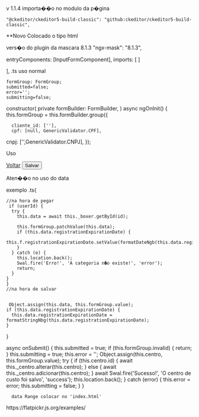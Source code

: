 v 1.1.4
importa��o no modulo da p�gina

    "@ckeditor/ckeditor5-build-classic": "github:ckeditor/ckeditor5-build-classic",

**Novo Colocado o tipo html

vers�o do plugin da mascara 8.1.3
 "ngx-mask": "8.1.3",

 entryComponents: [InputFormComponent],
 imports: [
  ]


  ],
.ts uso normal


	formGroup: FormGroup;
	submitted=false;
	error='';
	submitting=false;

 constructor(
    private formBuilder: FormBuilder,
	)
  async ngOnInit() {
    this.formGroup = this.formBuilder.group({

      cliente_id: [''],
	  cpf: [null, GenericValidator.CPF],
  cnpj: ['',GenericValidator.CNPJ],
   });



Uso


 <form class="needs-validation" [formGroup]="formGroup" (ngSubmit)="onSubmit()" novalidate *ngIf="!loading">
  <div class="row">
 <div class="form-group mb-3">
            <input-form type="select" (change)="change()" [items]="allCliente" label='Selecione o cliente'
              name='cliente_id' selectLabel="nome_fantasia" selectId="id" notFoundText='Item n�o encontrado'
              [submitted]='submitted' [formGroup]="formGroup">
            </input-form>
          </div>
 <div class=" col-6 form-group mb-3">
              <input-form  label='Visualizar demais produtos' name='visualiza_demais_produtos'
                [submitted]='submitted' [formGroup]="formGroup"></input-form>
            </div>

  <div class="col-6 form-group mb-3">
              <input-form type="select" [items]="l_tipoPessoa" label='Tipo de pessoa' name='tipo_pessoa_id'
                [submitted]='submitted' [formGroup]="formGroup"></input-form>
            </div>
 </div>
  <div class="row">
      <div class="col-12">
        <div class="text-right mb-3">
          <a href="javascript:history.back()" class="btn w-sm btn-light waves-effect">Voltar</a>
          <button type="submit" class="btn btn-blue block waves-effect waves-ligh" [disabled]="submitting">
            <span class="spinner-grow spinner-grow-sm mr-1" *ngIf="submitting"></span>
            Salvar
          </button>
        </div>
      </div>
    </div>
 </form>

Aten��o no uso do data
  <div class="col-6 form-group mb-3">
              <input-form type="date" label='Data da funda�ao' name='data_fundacao' [submitted]='submitted'
                [formGroup]="formGroup"></input-form>
            </div>
exemplo
.ts{



	//na hora de pegar
	 if (userId) {
      try {
        this.data = await this._boxer.getById(id);

        this.formGroup.patchValue(this.data);
        if (this.data.registrationExpirationDate) {
          this.f.registrationExpirationDate.setValue(formatDateNgb(this.data.registrationExpirationDate));
        }
      } catch (e) {
        this.location.back();
        Swal.fire('Erro!', 'A categoria n�o existe!', 'error');
        return;
      }
    }
	}
	//na hora de salvar


	 Object.assign(this.data, this.formGroup.value);
    if (this.data.registrationExpirationDate) {
      this.data.registrationExpirationDate = formatStringNbg(this.data.registrationExpirationDate);
    }


}

 async onSubmit() {
    this.submitted = true;
    if (this.formGroup.invalid) {
      return;
    }
    this.submitting = true;
    this.error = '';
    Object.assign(this.centro, this.formGroup.value);
    try {
      if (this.centro.id) {
        await this._centro.alterar(this.centro);
      } else {
        await this._centro.adicionar(this.centro);
      }
      await Swal.fire('Sucesso!', 'O centro de custo foi salvo', 'success');
      this.location.back();
    } catch (error) {
      this.error = error;
      this.submitting = false;
    }
  }


      data Range colocar no 'index.html'
  <link rel="stylesheet" href="https://cdn.jsdelivr.net/npm/flatpickr/dist/flatpickr.min.css">
  <script src="https://cdn.jsdelivr.net/npm/flatpickr"></script>
  <script src="https://npmcdn.com/flatpickr/dist/l10n/pt.js"></script>
  https://flatpickr.js.org/examples/

